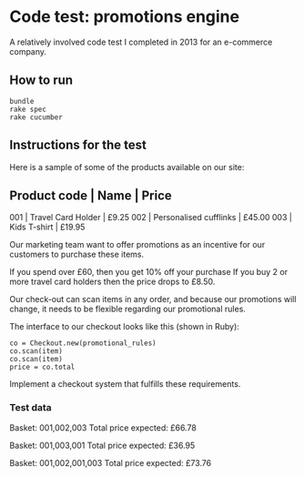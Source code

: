 Code test: promotions engine
=========

A relatively involved code test I completed in 2013 for an e-commerce company. 

## How to run

    bundle 
    rake spec
    rake cucumber

## Instructions for the test

Here is a sample of some of the products available on our site: 
 
Product code | Name | Price 
---------------------------------------------------------- 
001 | Travel Card Holder | £9.25 
002 | Personalised cufflinks | £45.00 
003 | Kids T-shirt | £19.95 
 
Our marketing team want to offer promotions as an incentive 
for our customers to purchase these items. 
 
If you spend over £60, then you get 10% off your purchase 
If you buy 2 or more travel card holders then the price 
drops to £8.50. 
 
Our check-out can scan items in any order, and because our 
promotions will change, it needs to be flexible regarding 
our promotional rules. 
 
The interface to our checkout looks like this (shown in 
Ruby): 
 
    co = Checkout.new(promotional_rules) 
    co.scan(item) 
    co.scan(item) 
    price = co.total 
 
Implement a checkout system that fulfills these 
requirements. 
 
### Test data 

Basket: 001,002,003 
Total price expected: £66.78 
 
Basket: 001,003,001 
Total price expected: £36.95 
 
Basket: 001,002,001,003 
Total price expected: £73.76 
